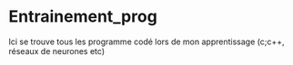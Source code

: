 # Entrainement_prog
Ici se trouve tous les programme codé lors de mon apprentissage (c;c++, réseaux de neurones etc)
